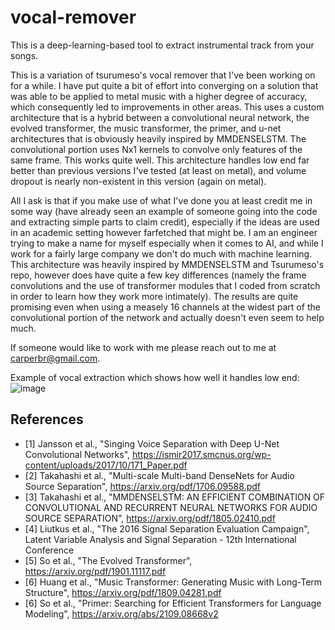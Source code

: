 # vocal-remover

This is a deep-learning-based tool to extract instrumental track from your songs.

This is a variation of tsurumeso's vocal remover that I've been working on for a while. I have put quite a bit of effort into converging on a solution that was able to be applied to metal music with a higher degree of accuracy, which consequently led to improvements in other areas. This uses a custom architecture that is a hybrid between a convolutional neural network, the evolved transformer, the music transformer, the primer, and u-net architectures that is obviously heavily inspired by MMDENSELSTM. The convolutional portion uses Nx1 kernels to convolve only features of the same frame. This works quite well. This architecture handles low end far better than previous versions I've tested (at least on metal), and volume dropout is nearly non-existent in this version (again on metal).

All I ask is that if you make use of what I've done you at least credit me in some way (have already seen an example of someone going into the code and extracting simple parts to claim credit), especially if the ideas are used in an academic setting however farfetched that might be. I am an engineer trying to make a name for myself especially when it comes to AI, and while I work for a fairly large company we don't do much with machine learning. This architecture was heavily inspired by MMDENSELSTM and Tsurumeso's repo, however does have quite a few key differences (namely the frame convolutions and the use of transformer modules that I  coded from scratch in order to learn how they work more intimately). The results are quite promising even when using a measely 16 channels at the widest part of the convolutional portion of the network and actually doesn't even seem to help much.

If someone would like to work with me please reach out to me at carperbr@gmail.com.

Example of vocal extraction which shows how well it handles low end:
![image](https://user-images.githubusercontent.com/30326384/167472544-8bacf9f4-3155-4ff7-9716-7a8e06d5bb70.png)

## References
- [1] Jansson et al., "Singing Voice Separation with Deep U-Net Convolutional Networks", https://ismir2017.smcnus.org/wp-content/uploads/2017/10/171_Paper.pdf
- [2] Takahashi et al., "Multi-scale Multi-band DenseNets for Audio Source Separation", https://arxiv.org/pdf/1706.09588.pdf
- [3] Takahashi et al., "MMDENSELSTM: AN EFFICIENT COMBINATION OF CONVOLUTIONAL AND RECURRENT NEURAL NETWORKS FOR AUDIO SOURCE SEPARATION", https://arxiv.org/pdf/1805.02410.pdf
- [4] Liutkus et al., "The 2016 Signal Separation Evaluation Campaign", Latent Variable Analysis and Signal Separation - 12th International Conference
- [5] So et al., "The Evolved Transformer", https://arxiv.org/pdf/1901.11117.pdf
- [6] Huang et al., "Music Transformer: Generating Music with Long-Term Structure", https://arxiv.org/pdf/1809.04281.pdf
- [6] So et al., "Primer: Searching for Efficient Transformers for Language Modeling", https://arxiv.org/abs/2109.08668v2

